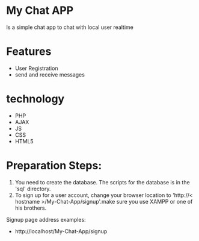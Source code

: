 # My Chat APP
Is a simple chat app to chat with local user realtime

# Features
- User Registration
- send and receive messages

# technology
- PHP
- AJAX
- JS
- CSS
- HTML5

# Preparation Steps:
1. You need to create the database. The scripts for the database is in the 'sql' directory.
4. To sign up for a user account, change your browser location to 'http://< hostname >/My-Chat-App/signup'.make sure you use XAMPP or one of his brothers.

Signup page address examples:
 - http://localhost/My-Chat-App/signup
